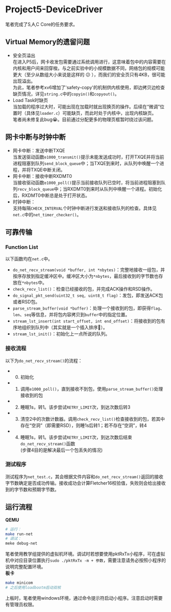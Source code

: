 # Project5-DeviceDriver
笔者完成了S,A,C Core的任务要求。  

## Virtual Memory的遗留问题  
* 安全页溢出  
在进入P5后，网卡收发包需要通过系统调用进行，这意味着包中的内容需要在内核和用户间来回穿梭。与之前实验中的小规模数据不同，网络包的规模可能更大（至少从数组大小来说是这样的 :confused: ），而我们的安全页只有4KB，很可能出现溢出。  
为此，笔者参考xv6增加了'safety-copy'的机制供内核使用，即边拷贝边检查缺页情况，详见`string.c`中的`copyin()`和`copyout()`。  
* Load Task时缺页  
当加载的程序过大时，可能出现在加载时就出现换页的操作。后续在“微调”位置时（具体见`loader.c`）可能缺页，而此时处于内核中，出现内核缺页。  
笔者尚未修复此bug:sob:。目前通过分配更多的物理页框暂时绕过该问题。  

## 网卡中断与时钟中断
* 网卡中断：发送中断TXQE  
当发送驱动函数`e1000_transmit()`提示未能发送成功时，打开TXQE并将当前进程阻塞到队列`send_block_queue`中；当TXQE到来时，从队列中唤醒一个进程，并将TXQE中断关闭。  
* 网卡中断：接收中断RXDMT0  
当接收驱动函数`e1000_poll()`提示当前接收队列已空时，将当前进程阻塞到队列`recv_block_queue`中；当RXDMT0到来时从队列中唤醒一个进程。初始化后，RXDMT0中断总是处于打开状态。  
* 时钟中断：  
支持每隔`CHECK_INTERVAL`个时钟中断进行发送和接收队列的检查。具体见`net.c`中的`net_timer_checker()`。  

## 可靠传输
### Function List
以下函数均在`net.c`中。  
* `do_net_recv_stream(void *buffer, int *nbytes)`：完整地接收一组包，并按序存放到指定缓冲区中。缓冲区大小为`*nbytes`，最后接收到的字节数也存放在`*nbytes`中。  
* `check_recv_list()`：检查已经接收的包，并完成ACK操作和RSD操作。  
* `do_signal_pkt_send(uint32_t seq, uint8_t flag)`：发包，即发送ACK包或者RSD包。  
* `parse_stream_buffer(void *buffer)`：处理一个接收到的包，即获得`flag`、`len`、`seq`等信息，并将包内容拷贝到`buffer`中的指定位置。  
* `stream_lst_insert(int start_offset, int end_offset)`：将接收到的包有序地组织到队列中（其实就是一个插入排序:yawning_face:）。  
* `stream_lst_init()`：初始化上一点所说的队列。  
### 接收流程
以下为`do_net_recv_stream()`的流程：  
* 0. 初始化  
* 1. 调用`e1000_poll()`，直到接收不到包，使用`parse_stream_buffer()`处理接收到的包  
* 2. 睡眠1s，转1。该步尝试`RETRY_LIMIT`次，到达次数后转3  
* 3. 清空2中的次数计数器。调用`check_recv_list()`检查接收到的包，若其中存在“空洞”（即需要RSD），则睡1s后转1；若不存在“空洞”，转4  
* 4. 睡眠1s，转1。该步尝试`RETRY_LIMIT`次，到达次数后结束`do_net_recv_stream()`函数  
(步骤4目的是解决最后一个包丢失的情况)  
### 测试程序
测试程序为`net_test.c`，其会根据文件内容和`do_net_recv_stream()`返回的接收字节数确定是否成功传输。接收成功会计算Fletcher16校验值，失败则会给出接收到的字节数和预期字节数。  

## 运行流程
**QEMU**
```bash
# 运行：
make run-net  
# 调试：
meke debug-net
```  
笔者使用教学组提供的虚拟机环境。调试时若想要使用pktRxTx小程序，可在虚拟机中对应目录位置执行`sudo ./pktRxTx -m + 参数`，需要注意请务必按照小程序的说明完整配置环境。  
**板卡**
```bash
make minicom
# 之后使用loadbootm启动双核
```
上板时，笔者使用windows环境，通过命令提示符启动小程序。注意启动时需要有管理员权限。  